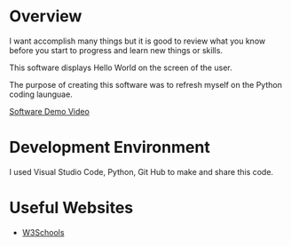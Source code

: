 # Overview

I want accomplish many things but it is good to review what you know before you start to progress and learn new things or skills.

This software displays Hello World on the screen of the user.

The purpose of creating this software was to refresh myself on the Python coding launguae.

[Software Demo Video](https://youtu.be/U6SBMPoy_0g)

# Development Environment

I used Visual Studio Code, Python, Git Hub to make and share this code.

# Useful Websites

* [W3Schools](https://www.w3schools.com/python/default.asp)

